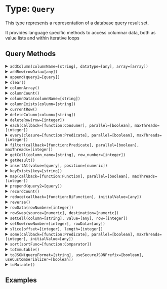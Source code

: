 [comment]: # (Note: This documentation is generated dynamically in the build process.  To modify the contents, change the javadoc on the type class, itself)

# Type: `Query`

This type represents a representation of a database query result set.

It provides language specific methods to access columnar data, both as value lists and within iterative loops

## Query Methods

<details>
<summary><code>addColumn(columnName=[string], datatype=[any], array=[array])</code></summary>

Adds a column to a query and populates its rows with the contents of a one-dimensional array.

Arguments:

| Argument | Type | Required | Default |
|----------|------|----------|---------|
| `columnName` | `string` | `true` | `null` |
| `datatype` | `any` | `false` | `Varchar` |
| `array` | `array` | `false` | `[]` |

</details>
<details>
<summary><code>addRow(rowData=[any])</code></summary>

Return new query

Arguments:

| Argument | Type | Required | Default |
|----------|------|----------|---------|
| `rowData` | `any` | `false` | `null` |

</details>
<details>
<summary><code>append(query2=[query])</code></summary>

This function clears the query

Arguments:

| Argument | Type | Required | Default |
|----------|------|----------|---------|
| `query2` | `query` | `true` | `null` |

</details>
<details>
<summary><code>clear()</code></summary>

This function clears the query
</details>
<details>
<summary><code>columnArray()</code></summary>

This function returns the column array of a query.
</details>
<details>
<summary><code>columnCount()</code></summary>

This function returns the number of columns in a query
</details>
<details>
<summary><code>columnData(columnName=[string])</code></summary>

Returns the data in a query column.

Arguments:

| Argument | Type | Required | Default |
|----------|------|----------|---------|
| `columnName` | `string` | `true` | `null` |

</details>
<details>
<summary><code>columnExists(column=[string])</code></summary>

This function returns true if the column exists in the query

Arguments:

| Argument | Type | Required | Default |
|----------|------|----------|---------|
| `column` | `string` | `true` | `null` |

</details>
<details>
<summary><code>currentRow()</code></summary>

Returns the current row number
</details>
<details>
<summary><code>deleteColumn(column=[string])</code></summary>

Deletes a column within a query object.

Arguments:

| Argument | Type | Required | Default |
|----------|------|----------|---------|
| `column` | `string` | `true` | `null` |

</details>
<details>
<summary><code>deleteRow(row=[integer])</code></summary>

This function deletes a row from the query

Arguments:

| Argument | Type | Required | Default |
|----------|------|----------|---------|
| `row` | `integer` | `true` | `null` |

</details>
<details>
<summary><code>each(callback=[function:Consumer], parallel=[boolean], maxThreads=[integer])</code></summary>

Iterates over query rows and passes each row per iteration to a callback function

Arguments:

| Argument | Type | Required | Default |
|----------|------|----------|---------|
| `callback` | `function:Consumer` | `true` | `null` |
| `parallel` | `boolean` | `false` | `false` |
| `maxThreads` | `integer` | `false` | `null` |

</details>
<details>
<summary><code>every(closure=[function:Predicate], parallel=[boolean], maxThreads=[integer])</code></summary>

Executes a callback/closure against every row in a query and returns true if the callback/closure returned true for every row.

Arguments:

| Argument | Type | Required | Default |
|----------|------|----------|---------|
| `closure` | `function:Predicate` | `true` | `null` |
| `parallel` | `boolean` | `false` | `false` |
| `maxThreads` | `integer` | `false` | `null` |

</details>
<details>
<summary><code>filter(callback=[function:Predicate], parallel=[boolean], maxThreads=[integer])</code></summary>

Filters query rows specified in filter criteria

Arguments:

| Argument | Type | Required | Default |
|----------|------|----------|---------|
| `callback` | `function:Predicate` | `true` | `null` |
| `parallel` | `boolean` | `false` | `false` |
| `maxThreads` | `integer` | `false` | `null` |

</details>
<details>
<summary><code>getCell(column_name=[string], row_number=[integer])</code></summary>

This function maps the query to a new query.

Arguments:

| Argument | Type | Required | Default |
|----------|------|----------|---------|
| `column_name` | `string` | `true` | `null` |
| `row_number` | `integer` | `false` | `null` |

</details>
<details>
<summary><code>getResult()</code></summary>

Returns the metadata of a query.
</details>
<details>
<summary><code>insertAt(value=[query], position=[numeric])</code></summary>

Inserts a query data into another query at a specific position

Arguments:

| Argument | Type | Required | Default |
|----------|------|----------|---------|
| `value` | `query` | `true` | `null` |
| `position` | `numeric` | `true` | `null` |

</details>
<details>
<summary><code>keyExists(key=[string])</code></summary>

This function returns true if the key exists in the query

Arguments:

| Argument | Type | Required | Default |
|----------|------|----------|---------|
| `key` | `string` | `true` | `null` |

</details>
<details>
<summary><code>map(callback=[function:Function], parallel=[boolean], maxThreads=[integer])</code></summary>

This function maps the query to a new query.

Arguments:

| Argument | Type | Required | Default |
|----------|------|----------|---------|
| `callback` | `function:Function` | `true` | `null` |
| `parallel` | `boolean` | `false` | `false` |
| `maxThreads` | `integer` | `false` | `null` |

</details>
<details>
<summary><code>prepend(query2=[query])</code></summary>

Adds a query to the beginning of another query

Arguments:

| Argument | Type | Required | Default |
|----------|------|----------|---------|
| `query2` | `query` | `true` | `null` |

</details>
<details>
<summary><code>recordCount()</code></summary>

This function returns the number of records in a query
</details>
<details>
<summary><code>reduce(callback=[function:BiFunction], initialValue=[any])</code></summary>

This function reduces the query to a single value.

Arguments:

| Argument | Type | Required | Default |
|----------|------|----------|---------|
| `callback` | `function:BiFunction` | `true` | `null` |
| `initialValue` | `any` | `true` | `null` |

</details>
<details>
<summary><code>reverse()</code></summary>

This function reverses the query data
</details>
<details>
<summary><code>rowData(rowNumber=[integer])</code></summary>

Returns the cells of a query row as a structure

Arguments:

| Argument | Type | Required | Default |
|----------|------|----------|---------|
| `rowNumber` | `integer` | `true` | `null` |

</details>
<details>
<summary><code>rowSwap(source=[numeric], destination=[numeric])</code></summary>

In a query object, swap the record in the sourceRow with the record from the destinationRow.

Arguments:

| Argument | Type | Required | Default |
|----------|------|----------|---------|
| `source` | `numeric` | `true` | `null` |
| `destination` | `numeric` | `true` | `null` |

</details>
<details>
<summary><code>setCell(column=[string], value=[any], row=[integer])</code></summary>

Sets a cell to a value.

Arguments:

| Argument | Type | Required | Default |
|----------|------|----------|---------|
| `column` | `string` | `true` | `null` |
| `value` | `any` | `true` | `null` |
| `row` | `integer` | `false` | `null` |

</details>
<details>
<summary><code>setRow(rowNumber=[integer], rowData=[any])</code></summary>

Adds or updates a row in a query based on the provided row data and position.

Arguments:

| Argument | Type | Required | Default |
|----------|------|----------|---------|
| `rowNumber` | `integer` | `false` | `0` |
| `rowData` | `any` | `true` | `null` |

</details>
<details>
<summary><code>slice(offset=[integer], length=[integer])</code></summary>

Returns a subset of rows from an existing query

Arguments:

| Argument | Type | Required | Default |
|----------|------|----------|---------|
| `offset` | `integer` | `true` | `null` |
| `length` | `integer` | `false` | `0` |

</details>
<details>
<summary><code>some(callback=[function:Predicate], parallel=[boolean], maxThreads=[integer], initialValue=[any])</code></summary>

This function calls a given closure/function with every element in a given query and returns true, if one of the closure calls returns true

Arguments:

| Argument | Type | Required | Default |
|----------|------|----------|---------|
| `callback` | `function:Predicate` | `true` | `null` |
| `parallel` | `boolean` | `false` | `false` |
| `maxThreads` | `integer` | `false` | `null` |
| `initialValue` | `any` | `false` | `null` |

</details>
<details>
<summary><code>sort(sortFunc=[function:Comparator])</code></summary>

Sorts array elements.

Arguments:

| Argument | Type | Required | Default |
|----------|------|----------|---------|
| `sortFunc` | `function:Comparator` | `true` | `null` |

</details>
<details>
<summary><code>toImmutable()</code></summary>

Convert an array, struct or query to its immutable counterpart.
</details>
<details>
<summary><code>toJSON(queryFormat=[string], useSecureJSONPrefix=[boolean], useCustomSerializer=[boolean])</code></summary>

Converts a BoxLang variable into a JSON (JavaScript Object Notation) string.

Arguments:

| Argument | Type | Required | Default |
|----------|------|----------|---------|
| `queryFormat` | `string` | `false` | `row` |
| `useSecureJSONPrefix` | `boolean` | `false` | `false` |
| `useCustomSerializer` | `boolean` | `false` | `null` |

</details>
<details>
<summary><code>toMutable()</code></summary>

Convert an array, struct or query to its mutable counterpart.
</details>


## Examples
